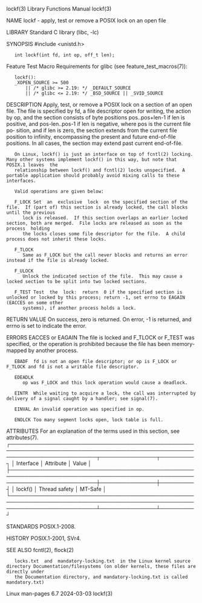 lockf(3)							   Library Functions Manual							      lockf(3)

NAME
       lockf - apply, test or remove a POSIX lock on an open file

LIBRARY
       Standard C library (libc, -lc)

SYNOPSIS
       #include <unistd.h>

       int lockf(int fd, int op, off_t len);

   Feature Test Macro Requirements for glibc (see feature_test_macros(7)):

       lockf():
	   _XOPEN_SOURCE >= 500
	       || /* glibc >= 2.19: */ _DEFAULT_SOURCE
	       || /* glibc <= 2.19: */ _BSD_SOURCE || _SVID_SOURCE

DESCRIPTION
       Apply,  test,  or remove a POSIX lock on a section of an open file.  The file is specified by fd, a file descriptor open for writing, the action by op,
       and the section consists of byte positions pos..pos+len-1 if len is positive, and pos-len..pos-1 if len is negative, where pos is the current file  po‐
       sition,	and if len is zero, the section extends from the current file position to infinity, encompassing the present and future end-of-file positions.
       In all cases, the section may extend past current end-of-file.

       On Linux, lockf() is just an interface on top of fcntl(2) locking.  Many other systems implement lockf() in this way, but note that POSIX.1 leaves  the
       relationship between lockf() and fcntl(2) locks unspecified.  A portable application should probably avoid mixing calls to these interfaces.

       Valid operations are given below:

       F_LOCK Set  an  exclusive  lock	on the specified section of the file.  If (part of) this section is already locked, the call blocks until the previous
	      lock is released.	 If this section overlaps an earlier locked section, both are merged.  File locks are released as soon as the process  holding
	      the locks closes some file descriptor for the file.  A child process does not inherit these locks.

       F_TLOCK
	      Same as F_LOCK but the call never blocks and returns an error instead if the file is already locked.

       F_ULOCK
	      Unlock the indicated section of the file.	 This may cause a locked section to be split into two locked sections.

       F_TEST Test  the	 lock:	return	0 if the specified section is unlocked or locked by this process; return -1, set errno to EAGAIN (EACCES on some other
	      systems), if another process holds a lock.

RETURN VALUE
       On success, zero is returned.  On error, -1 is returned, and errno is set to indicate the error.

ERRORS
       EACCES or EAGAIN
	      The file is locked and F_TLOCK or F_TEST was specified, or the operation is prohibited because  the  file	 has  been  memory-mapped  by  another
	      process.

       EBADF  fd is not an open file descriptor; or op is F_LOCK or F_TLOCK and fd is not a writable file descriptor.

       EDEADLK
	      op was F_LOCK and this lock operation would cause a deadlock.

       EINTR  While waiting to acquire a lock, the call was interrupted by delivery of a signal caught by a handler; see signal(7).

       EINVAL An invalid operation was specified in op.

       ENOLCK Too many segment locks open, lock table is full.

ATTRIBUTES
       For an explanation of the terms used in this section, see attributes(7).
       ┌───────────────────────────────────────────────────────────────────────────────────────────────────────────────────────────┬───────────────┬─────────┐
       │ Interface														   │ Attribute	   │ Value   │
       ├───────────────────────────────────────────────────────────────────────────────────────────────────────────────────────────┼───────────────┼─────────┤
       │ lockf()														   │ Thread safety │ MT-Safe │
       └───────────────────────────────────────────────────────────────────────────────────────────────────────────────────────────┴───────────────┴─────────┘

STANDARDS
       POSIX.1-2008.

HISTORY
       POSIX.1-2001, SVr4.

SEE ALSO
       fcntl(2), flock(2)

       locks.txt  and  mandatory-locking.txt  in the Linux kernel source directory Documentation/filesystems (on older kernels, these files are directly under
       the Documentation directory, and mandatory-locking.txt is called mandatory.txt)

Linux man-pages 6.7							  2024-03-03								      lockf(3)
